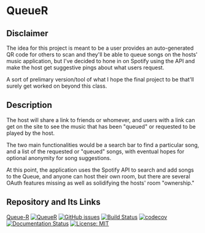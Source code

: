 # QueueR

## Disclaimer

The idea for this project is meant to be a user provides an auto-generated QR code for others to scan
and they'll be able to queue songs on the hosts' music application, but I've decided to hone in on Spotify using
the API and make the host get suggestive pings about what users request.

A sort of prelimary version/tool of what I hope the final project to be that'll surely get worked on beyond this class.

## Description

The host will share a link to friends or whomever, and users with a link can get on the site to see the music that has
been "queued" or requested to be played by the host.

The two main functionalities would be a search bar to find a particular song, and a list of the requested or "queued" songs,
with eventual hopes for optional anonymity for song suggestions.

At this point, the application uses the Spotify API to search and add songs to the Queue, and anyone can host their own room, but there are several OAuth features missing as well as solidifying the hosts' room "ownership."

## Repository and Its Links

[Queue-R](https://github.com/ErickCif/queue-r) [![QueueR](https://img.shields.io/badge/GitHub-Repo-green?logo=github)](https://github.com/ErickCif/queue-r)
[![GitHub issues](https://img.shields.io/github/issues/ErickCif/QueueR)](https://github.com/ErickCif/QueueR/issues)
[![Build Status](https://github.com/ErickCif/queue-r/workflows/Build%20Status/badge.svg?branch=main)](https://github.com/ErickCif/queue-r/actions?query=workflow%3A%22Build+Status%22)
[![codecov](https://codecov.io/gh/ErickCif/queue-r/branch/main/graph/badge.svg)](https://codecov.io/gh/ErickCif/queue-r)
[![Documentation Status](https://readthedocs.org/projects/queue-r/badge/?version=latest)](https://queue-r.readthedocs.io/en/latest/?badge=latest)
[![License: MIT](https://img.shields.io/badge/License-MIT-yellow.svg)](https://opensource.org/licenses/MIT)
